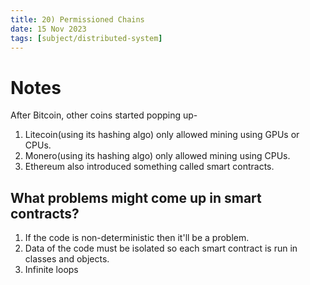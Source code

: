 ```yaml
---
title: 20) Permissioned Chains
date: 15 Nov 2023
tags: [subject/distributed-system]
---
```

# Notes
After Bitcoin, other coins started popping up- 
1) Litecoin(using its hashing algo) only allowed mining using GPUs or CPUs.
2) Monero(using its hashing algo) only allowed mining using CPUs.
3) Ethereum also introduced something called smart contracts.
## What problems might come up in smart contracts? 
1) If the code is non-deterministic then it'll be a problem.
2) Data of the code must be isolated so each smart contract is run in classes and objects.
3) Infinite loops